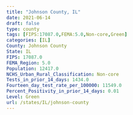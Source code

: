 ```yaml
---
title: "Johnson County, IL"
date: 2021-06-14
draft: false
type: county
tags: [FIPS:17087.0,FEMA:5.0,Non-core,Green]
categories: [IL]
County: Johnson County
State: IL
FIPS: 17087.0
FEMA_Region: 5.0
Population: 12417.0
NCHS_Urban_Rural_Classification: Non-core
Tests_in_prior_14_days: 1434.0
Fourteen_day_test_rate_per_100000: 11549.0
Percent_Positivity_in_prior_14_days: 0.01
Level: Green
url: /states/IL/johnson-county
---
```



